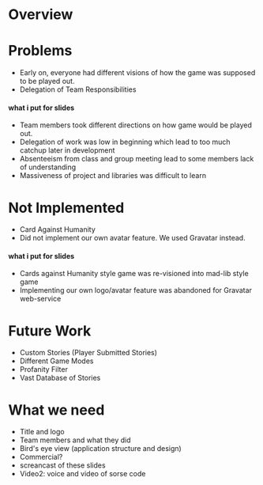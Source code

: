 # Overview
<p>

</p>

# Problems
- Early on, everyone had different visions of how the game was supposed to be played out.
- Delegation of Team Responsibilities

#### what i put for slides
- Team members took different directions on how game would be played out.
- Delegation of work was low in beginning which lead to too much catchup later in development
- Absenteeism from class and group meeting lead to some members lack of understanding
- Massiveness of project and libraries was difficult to learn

# Not Implemented
- Card Against Humanity
- Did not implement our own avatar feature. We used Gravatar instead.

#### what i put for slides
- Cards against Humanity style game was re-visioned into mad-lib style game
- Implementing our own logo/avatar feature was abandoned for Gravatar web-service

# Future Work
- Custom Stories (Player Submitted Stories)
- Different Game Modes
- Profanity Filter
- Vast Database of Stories

# What we need
- Title and logo
- Team members and what they did
- Bird's eye view (application structure and design)
- Commercial?
- screancast of these slides
- Video2: voice and video of sorse code

